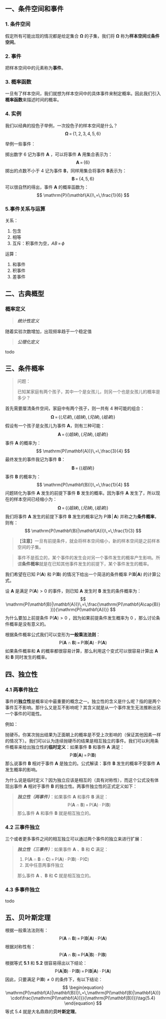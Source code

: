 ## 一、条件空间和事件

### 1. 条件空间

假定所有可能出现的情况都是给定集合 $\mathbf\Omega$ 的子集，我们将 $\mathbf\Omega$ 称为**样本空间**或**条件空间**。

### 2. 事件

把样本空间中的元素称为**事件**。

### 3. 概率函数

一旦有了样本空间，我们就想为样本空间中的具体事件来制定概率。因此我们引入**概率函数**来描述时间的概率。

### 4. 实例

我们以经典的投色子举例，一次投色子的样本空间是什么？
$$
\mathbf\Omega\,=\,\{1,\,2,\,3,\,4,\,5,\,6\}
$$

举例一些事件：

掷出数字 6 记为事件 $\mathbf{A}$ ，可以将事件 $\mathbf{A}$ 用集合表示为：
$$
\mathbf{A}\,=\,\{6\}
$$
掷出的点数不小于 4 记为事件 $\mathbf{B}$，同样用集合将事件 $\mathbf{B}$表示为：
$$
\mathbf{B}\,=\,\{4,\,5,\,6\}
$$
可以很自然的得出，事件 $\mathbf{A}$ 的概率函数为：
$$
\mathrm{P}(\mathbf{A})\,=\,\frac{1}{6}
$$

### 5.事件关系与运算

关系：

1. 包含
2. 相等
3. 互斥：积事件为空，$\mathbf{\mathit{AB}}\,=\,\phi$

运算：

1. 和事件
2. 积事件
3. 差事件



## 二、古典概型

### 概率定义

> ***统计性定义***

随着实验次数增加，出现频率趋于一个稳定值



> ***公理化定义***

todo

## 三、条件概率

> 问题：
>
> 已知某家庭有两个孩子，其中一个是女孩儿，则另一个也是女孩儿的概率是多少？

首先需要厘清条件空间，家庭中有两个孩子，则一共有 4 种可能的组合：
$$
\mathbf{\Omega}\,=\,\{(兄弟),\,(姐妹),\,(兄妹),\,(姐弟)\}
$$
假设有一个孩子是女孩儿为事件 $\mathbf{A}$，则有三种可能：
$$
\mathbf{A}\,=\,\{(姐妹),\,(兄妹),\,(姐弟)\}
$$
事件 $\mathbf{A}$ 的概率为：
$$
\mathrm{P(\mathbf{A})}\,=\,\frac{3}{4}
$$
最终发生的事件我记为事件 $\mathbf{B}$：
$$
\mathbf{B}\,=\,\{(姐妹)\}
$$
事件 $\mathbf{B}$ 的概率为：
$$
\mathrm{P(\mathbf{B})}\,=\,\frac{1}{4}
$$
问题转化为事件 $\mathbf{A}$ 发生的前提下事件 $\mathbf{B}$ 发生的概率。因为事件 $\mathbf{A}$ 发生了，所以现在的样本空间已经缩小为：
$$
\mathbf{\Omega}\,=\,\{(姐妹),\,(兄妹),\,(姐弟)\}
$$
我们将事件 $\mathbf{A}$ 发生的前提下事件 $\mathbf{B}$ 发生的概率记为 $\mathrm{P(\mathbf{B}\,|\,\mathbf{A})}$ 并称之为**条件概率**，则有：
$$
\mathrm{P(\mathbf{B}|\mathbf{A})}\,=\,\frac{1}{3}
$$

> 【**注意**】一旦有前提条件，就会将样本空间缩小，新的样本空间是之前样本空间的子集。



> 事件不是孤立的，某个事件的发生会对另一个事件发生的概率产生影响。所谓**条件概率**就是在已知其他事件发生的前提下，某个事件发生的概率。

我们希望在已知 $\mathrm{P(\mathbf{A})}$ 和  $\mathrm{P(\mathbf{B})}$ 的情况下给出一个简洁的条件概率 $\mathrm{P(\mathbf{B}|\mathbf{A})}$ 的计算公式。

设 $\mathbf{A}$ 是满足 $\mathrm{P(\mathbf{A})}>0$ 的事件，则已知 $\mathbf{A}$ 发生时 $\mathbf{B}$ 发生的条件概率为：
$$
\mathrm{P(\mathbf{B}|\mathbf{A})}\,=\,\frac{\mathrm{P(\mathbf{A\cap{B}}})}{\mathrm{P(\mathbf{A})}}
$$
 为什么要加上前提条件 $\mathrm{P(\mathbf{A})}>0$ ，因为如果前提条件发生概率为 0 ，那么讨论条件概率是没有意义的。

根据条件概率公式我们可以变形为**一般乘法法则**：
$$
\mathrm{P(\mathbf{A\cap{B}})}\,=\,\mathrm{P(\mathbf{B}|\mathbf{A})}\cdot\mathrm{P(\mathbf{A})}
$$
如果条件概率和 $\mathbf{A}$ 的概率都很容易计算，那么利用这个变式可以很容易计算出 $\mathbf{A}$ 和 $\mathbf{B}$ 同时发生的概率。 

## 四、独立性

### 4.1 两事件独立

事件的**独立性**是概率论中最重要的概念之一。独立性的含义是什么呢？指的是两个事件互不影响。那什么又是互不影响呢？其含义就是从一个事件发生无法推断出另一个事件的可能性。

例如：

抛硬币。你某次抛出结果为正面朝上的概率是不受上次影响的（保证其他因素一样的情况下）。我们可以认为连续抛硬币的结果是相互独立的事件。我们可以利用条件概率来给出独立性的**临时定义**：如果事件 $\mathbf{B}$ 和事件 $\mathbf{A}$ 满足：
$$
\mathrm{P(\mathbf{B}|\mathbf{A})}\,=\,\mathrm{P(\mathbf{B})}
$$
那么说事件 $\mathbf{B}$ 相对于事件 $\mathbf{A}$ 是独立的。公式解读：事件 $\mathbf{B}$ 发生的概率不受事件 $\mathbf{A}$  发生概率的影响。

为什么说是临时定义？因为独立应该是相互的（具有对称性），而这个公式没有体现出事件 $\mathbf{A}$ 相对于事件 $\mathbf{B}$ 的独立性。两事件独立性的正式定义如下：

> ***独立性（两事件）***：如果事件 $\mathbf{A}$ 和事件 $\mathbf{B}$ 满足：
> $$
> \mathrm{P(\mathbf{A\cap{B}})}\,=\,\mathrm{P(\mathbf{A})}\cdot\mathrm{P(\mathbf{B})}
> $$
> 那么事件 $\mathbf{A}$ 和事件 $\mathbf{B}$ 就是相互独立的。

### 4.2 三事件独立

三个或者更多事件之间的相互独立可以通过两个事件的独立来进行扩展：

> ***独立性（三事件）***：如果事件 $\mathbf{A}$ 、$\mathbf{B}$ 和 $\mathbf{C}$ 满足：
>
> 1. $\mathrm{P(\mathbf{A\cap{B}\cap{\mathbf{C}}})}\,=\,\mathrm{P(\mathbf{A})}\cdot\mathrm{P(\mathbf{B})}\cdot\mathrm{P(\mathbf{C})}$
> 2. 其中任意两事件独立
>
> 那么事件 $\mathbf{A}$ 、$\mathbf{B}$ 和 $\mathbf{C}$ 就是相互独立的。

### 4.3 多事件独立

todo



## 五、贝叶斯定理

根据一般乘法法则有：
$$
\begin{equation}
\mathrm{P(\mathbf{A\cap{B}})}\,=\,\mathrm{P(\mathbf{B}|\mathbf{A})}\cdot\mathrm{P(\mathbf{A})}\tag{5.1}
\end{equation}
$$
根据对称性有：
$$
\begin{equation}
\mathrm{P(\mathbf{A\cap{B}})}\,=\,\mathrm{P(\mathbf{A}|\mathbf{B})}\cdot\mathrm{P(\mathbf{B})}\tag{5.2}
\end{equation}
$$
根据等式 **5.1** 和 **5.2** 很容易得出以下结论：
$$
\begin{equation}
\mathrm{P(\mathbf{A}|\mathbf{B})}\cdot\mathrm{P(\mathbf{B})}\,=\,\mathrm{P(\mathbf{B}|\mathbf{A})}\cdot\mathrm{P(\mathbf{A})}\tag{5.3}
\end{equation}
$$
因此，只要满足 $\mathrm{P(\mathbf{B})}\neq0$ 的条件下，有以下结论：
$$
\begin{equation}
\mathrm{P(\mathbf{A}|\mathbf{B})}\,=\,\mathrm{P(\mathbf{B}|\mathbf{A})}\cdot\frac{\mathrm{P(\mathbf{A})}}{\mathrm{P(\mathbf{B})}}\tag{5.4}
\end{equation}
$$
等式 5.4 就是大名鼎鼎的**贝叶斯定理**。
